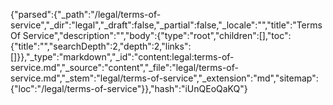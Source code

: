 {"parsed":{"_path":"/legal/terms-of-service","_dir":"legal","_draft":false,"_partial":false,"_locale":"","title":"Terms Of Service","description":"","body":{"type":"root","children":[],"toc":{"title":"","searchDepth":2,"depth":2,"links":[]}},"_type":"markdown","_id":"content:legal:terms-of-service.md","_source":"content","_file":"legal/terms-of-service.md","_stem":"legal/terms-of-service","_extension":"md","sitemap":{"loc":"/legal/terms-of-service"}},"hash":"iUnQEoQaKQ"}